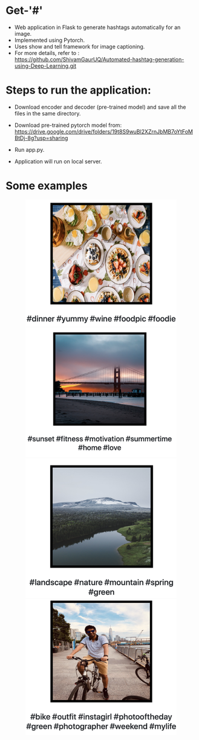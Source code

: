 # Get-'#'

- Web application in Flask to generate hashtags automatically for an image.
- Implemented using Pytorch.
- Uses show and tell framework for image captioning.
- For more details, refer to : https://github.com/ShivamGaurUQ/Automated-hashtag-generation-using-Deep-Learning.git

# Steps to run the application:
- Download encoder and decoder (pre-trained model) and save all the files in the same directory.
- Download pre-trained pytorch model from: https://drive.google.com/drive/folders/19t8S9wuBl2XZrnJbMB7oYtFoMBtDj-8g?usp=sharing

- Run app.py.
- Application will run on local server.

# Some examples
<p align="center"

<img src="images/img3.png" width="400"> 
<img src="images/img3.png" width="400"> 
<img src="images/img5.png" width="400"> 
<img src="images/img6.png" width="400"> 
<img src="images/img4.png" width="400">

</p>




